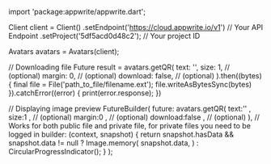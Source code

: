 import 'package:appwrite/appwrite.dart';

Client client = Client()
  .setEndpoint('https://cloud.appwrite.io/v1') // Your API Endpoint
  .setProject('5df5acd0d48c2'); // Your project ID

Avatars avatars = Avatars(client);

// Downloading file
Future result = avatars.getQR(
  text: '<TEXT>',
  size: 1, // (optional)
  margin: 0, // (optional)
  download: false, // (optional)
).then((bytes) {
  final file = File('path_to_file/filename.ext');
  file.writeAsBytesSync(bytes)
}).catchError((error) {
    print(error.response);
})

// Displaying image preview
FutureBuilder(
  future: avatars.getQR(
  text:'<TEXT>' ,
  size:1 , // (optional)
  margin:0 , // (optional)
  download:false , // (optional)
), // Works for both public file and private file, for private files you need to be logged in
  builder: (context, snapshot) {
    return snapshot.hasData && snapshot.data != null
      ? Image.memory(
          snapshot.data,
        )
      : CircularProgressIndicator();
  }
);
